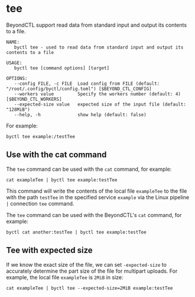 # tee

BeyondCTL support read data from standard input and output its contents to a file.

```
NAME:
   byctl tee - used to read data from standard input and output its contents to a file

USAGE:
   byctl tee [command options] [target]

OPTIONS:
   --config FILE, -c FILE  Load config from FILE (default: "/root/.config/byctl/config.toml") [$BEYOND_CTL_CONFIG]
   --workers value         Specify the workers number (default: 4) [$BEYOND_CTL_WORKERS]
   --expected-size value   expected size of the input file (default: "128MiB")
   --help, -h              show help (default: false)
```

For example:

```
byctl tee example:/testTee
```

## Use with the cat command

The `tee` command can be used with the `cat` command, for example:

```
cat exampleTee | byctl tee example:testTee
```

This command will write the contents of the local file `exampleTee` to the file with the path `testTee` in the specified service `example` via the Linux pipeline `|` connection `tee` command.

The `tee` command can be used with the BeyondCTL's `cat` command, for example:

```
byctl cat another:testTee | byctl tee example:testTee
```

## Tee with expected size

If we know the exact size of the file, we can set `-expected-size` to accurately determine the part size of the file for multipart uploads. For example, the local file `exampleTee` is `2MiB` in size:

```
cat exampleTee | byctl tee --expected-size=2MiB example:testTee
```

